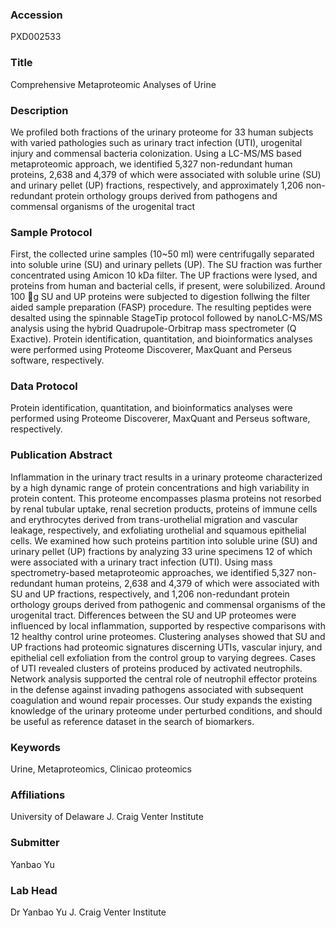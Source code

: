 ### Accession
PXD002533

### Title
Comprehensive Metaproteomic Analyses of Urine

### Description
We profiled both fractions of the urinary proteome for 33 human subjects with varied pathologies such as urinary tract infection (UTI), urogenital injury and commensal bacteria colonization. Using a LC-MS/MS based metaproteomic approach, we identified 5,327 non-redundant human proteins, 2,638 and 4,379 of which were associated with soluble urine (SU) and urinary pellet (UP) fractions, respectively, and approximately 1,206 non-redundant protein orthology groups derived from pathogens and commensal organisms of the urogenital tract

### Sample Protocol
First, the collected urine samples (10~50 ml) were centrifugally separated into soluble urine (SU) and urinary pellets (UP). The SU fraction was further concentrated using Amicon 10 kDa filter. The UP fractions were lysed, and proteins from human and bacterial cells, if present, were solubilized. Around 100 g SU and UP proteins were subjected to digestion follwing the filter aided sample preparation (FASP) procedure. The resulting peptides were desalted using the spinnable StageTip protocol followed by nanoLC-MS/MS analysis using the hybrid Quadrupole-Orbitrap mass spectrometer (Q Exactive). Protein identification, quantitation, and bioinformatics analyses were performed using Proteome Discoverer, MaxQuant and Perseus software, respectively.

### Data Protocol
Protein identification, quantitation, and bioinformatics analyses were performed using Proteome Discoverer, MaxQuant and Perseus software, respectively.

### Publication Abstract
Inflammation in the urinary tract results in a urinary proteome characterized by a high dynamic range of protein concentrations and high variability in protein content. This proteome encompasses plasma proteins not resorbed by renal tubular uptake, renal secretion products, proteins of immune cells and erythrocytes derived from trans-urothelial migration and vascular leakage, respectively, and exfoliating urothelial and squamous epithelial cells. We examined how such proteins partition into soluble urine (SU) and urinary pellet (UP) fractions by analyzing 33 urine specimens 12 of which were associated with a urinary tract infection (UTI). Using mass spectrometry-based metaproteomic approaches, we identified 5,327 non-redundant human proteins, 2,638 and 4,379 of which were associated with SU and UP fractions, respectively, and 1,206 non-redundant protein orthology groups derived from pathogenic and commensal organisms of the urogenital tract. Differences between the SU and UP proteomes were influenced by local inflammation, supported by respective comparisons with 12 healthy control urine proteomes. Clustering analyses showed that SU and UP fractions had proteomic signatures discerning UTIs, vascular injury, and epithelial cell exfoliation from the control group to varying degrees. Cases of UTI revealed clusters of proteins produced by activated neutrophils. Network analysis supported the central role of neutrophil effector proteins in the defense against invading pathogens associated with subsequent coagulation and wound repair processes. Our study expands the existing knowledge of the urinary proteome under perturbed conditions, and should be useful as reference dataset in the search of biomarkers.

### Keywords
Urine, Metaproteomics, Clinicao proteomics

### Affiliations
University of Delaware
J. Craig Venter Institute

### Submitter
Yanbao Yu

### Lab Head
Dr Yanbao Yu
J. Craig Venter Institute


